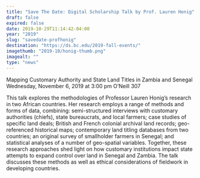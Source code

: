 ```yaml
---
title: "Save The Date: Digital Scholarship Talk by Prof. Lauren Honig"
draft: false
expired: false
date: 2019-10-29T11:14:42-04:00
year: "2019"
slug: "savedate-profhonig"
destination: "https://ds.bc.edu/2019-fall-events/"
imagethumb: "2019-10/honig-thumb.png"
imagealt: ""
type: "news"
---
```


Mapping Customary Authority and State Land Titles in Zambia and Senegal
Wednesday, November 6, 2019 at 3:00 pm
O’Neill  307

This talk explores the methodologies of Professor Lauren Honig’s research in two African countries. Her research employs a range of methods and forms of data, combining: semi-structured interviews with customary authorities (chiefs), state bureaucrats, and local farmers; case studies of specific land deals; British and French colonial archival land records; geo-referenced historical maps; contemporary land titling databases from two countries; an original survey of smallholder farmers in Senegal; and statistical analyses of a number of geo-spatial variables. Together, these research approaches shed light on how customary institutions impact state attempts to expand control over land in Senegal and Zambia. The talk discusses these methods as well as ethical considerations of fieldwork in developing countries.

